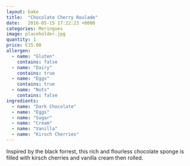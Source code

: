 ```yaml
---
layout: bake
title:  "Chocolate Cherry Roulade"
date:   2016-05-15 17:22:23 +0000
categories: Meringues
image: placeholder.jpg
quantity: 1
price: €15.00
allergen:
  - name: "Gluten"
    contains: false
  - name: "Dairy"
    contains: true
  - name: "Eggs"
    contains: true
  - name: "Nuts"
    contains: false
ingredients:
  - name: "Dark Chocolate"
  - name: "Eggs"
  - name: "Sugar"
  - name: "Cream"
  - name: "Vanilla"
  - name: "Kirsch Cherries"
---
```

Inspired by the black forrest, this rich and flourless chocolate sponge is filled with kirsch cherries and vanilla cream then rolled.
